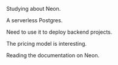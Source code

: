 Studying about Neon.

A serverless Postgres.

Need to use it to deploy backend projects.

The pricing model is interesting.

Reading the documentation on Neon.